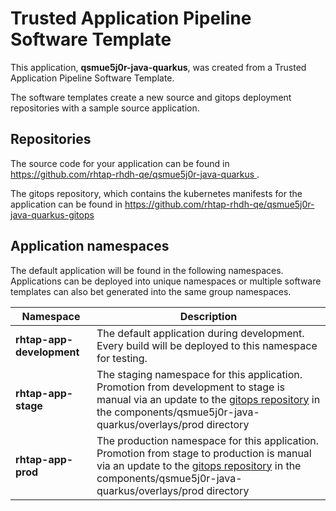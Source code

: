 # Trusted Application Pipeline Software Template

This application, **qsmue5j0r-java-quarkus**, was created from a Trusted Application Pipeline Software Template.

The software templates create a new source and gitops deployment repositories with a sample source application. 

## Repositories

The source code for your application can be found in [https://github.com/rhtap-rhdh-qe/qsmue5j0r-java-quarkus ](https://github.com/rhtap-rhdh-qe/qsmue5j0r-java-quarkus ).
 
The gitops repository, which contains the kubernetes manifests for the application can be found in 
[https://github.com/rhtap-rhdh-qe/qsmue5j0r-java-quarkus-gitops ](https://github.com/rhtap-rhdh-qe/qsmue5j0r-java-quarkus-gitops ) 

## Application namespaces 

The default application will be found in the following namespaces. Applications can be deployed into unique namespaces or multiple software templates can also bet generated into the same group namespaces.  

|  Namespace   |  Description   |  
| -------- | -------- |   
| **rhtap-app-development** | The default application during development. Every build will be deployed to this namespace for testing. | 
| **rhtap-app-stage** | The staging namespace for this application. Promotion from development to stage is manual via an update to the [gitops repository](https://github.com/rhtap-rhdh-qe/qsmue5j0r-java-quarkus-gitops ) in the components/qsmue5j0r-java-quarkus/overlays/prod directory |  
| **rhtap-app-prod** | The production namespace for this application. Promotion from stage to production is manual via an update to the [gitops repository](https://github.com/rhtap-rhdh-qe/qsmue5j0r-java-quarkus-gitops ) in the components/qsmue5j0r-java-quarkus/overlays/prod directory | 